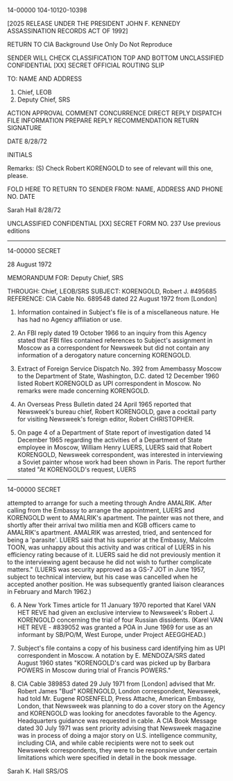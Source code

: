 14-00000
104-10120-10398

[2025 RELEASE UNDER THE PRESIDENT JOHN F. KENNEDY ASSASSINATION RECORDS ACT OF 1992]

RETURN TO CIA
Background Use Only
Do Not Reproduce

SENDER WILL CHECK CLASSIFICATION TOP AND BOTTOM
UNCLASSIFIED
CONFIDENTIAL [XX] SECRET
OFFICIAL ROUTING SLIP

TO:
NAME AND ADDRESS

1. Chief, LEOB
2. Deputy Chief, SRS

ACTION
APPROVAL
COMMENT
CONCURRENCE
DIRECT REPLY
DISPATCH
FILE
INFORMATION
PREPARE REPLY
RECOMMENDATION
RETURN
SIGNATURE

DATE
8/28/72

INITIALS

Remarks:
(S) Check Robert KORENGOLD to see of relevant will this one, please.

FOLD HERE TO RETURN TO SENDER
FROM: NAME, ADDRESS AND PHONE NO.
DATE

Sarah Hall
8/28/72

UNCLASSIFIED CONFIDENTIAL [XX] SECRET
FORM NO. 237 Use previous editions

---

14-00000
SECRET

28 August 1972

MEMORANDUM FOR: Deputy Chief, SRS

THROUGH: Chief, LEOB/SRS
SUBJECT: KORENGOLD, Robert J. #495685
REFERENCE: CIA Cable No. 689548 dated
22 August 1972 from [London]

1. Information contained in Subject's file is of a miscellaneous
nature. He has had no Agency affiliation or use.

2. An FBI reply dated 19 October 1966 to an inquiry from this
Agency stated that FBI files contained references to Subject's
assignment in Moscow as a correspondent for Newsweek but did
not contain any information of a derogatory nature concerning
KORENGOLD.

3. Extract of Foreign Service Dispatch No. 392 from Amembassy
Moscow to the Department of State, Washington, D.C. dated 12 December
1960 listed Robert KORENGOLD as UPI correspondent in Moscow. No
remarks were made concerning KORENGOLD.

4. An Overseas Press Bulletin dated 24 April 1965 reported
that Newsweek's bureau chief, Robert KORENGOLD, gave a cocktail
party for visiting Newsweek's foreign editor, Robert CHRISTOPHER.

5. On page 4 of a Department of State report of investigation
dated 14 December 1965 regarding the activities of a Department of
State employee in Moscow, William Henry LUERS, LUERS said that
Robert KORENGOLD, Newsweek correspondent, was interested in
interviewing a Soviet painter whose work had been shown in Paris.
The report further stated "At KORENGOLD's request, LUERS

---

14-00000
SECRET

attempted to arrange for such a meeting through Andre AMALRIK.
After calling from the Embassy to arrange the appointment, LUERS
and KORENGOLD went to AMALRIK's apartment. The painter was
not there, and shortly after their arrival two militia men and KGB
officers came to AMALRIK's apartment. AMALRIK was arrested,
tried, and sentenced for being a 'parasite'. LUERS said that his
superior at the Embassy, Malcolm TOON, was unhappy about this
activity and was critical of LUERS in his efficiency rating because
of it. LUERS said he did not previously mention it to the interviewing
agent because he did not wish to further complicate matters."
(LUERS was security approved as a GS-7 JOT in June 1957, subject
to technical interview, but his case was cancelled when he accepted
another position. He was subsequently granted liaison clearances in
February and March 1962.)

6. A New York Times article for 11 January 1970 reported that
Karel VAN HET REVE had given an exclusive interview to Newsweek's
Robert J. KORENGOLD concerning the trial of four Russian dissidents.
(Karel VAN HET REVE - #839052 was granted a POA in June 1969
for use as an informant by SB/PO/M, West Europe, under Project
AEEGGHEAD.)

7. Subject's file contains a copy of his business card identifying
him as UPI correspondent in Moscow. A notation by E. MENDOZA/SRS
dated August 1960 states "KORENGOLD's card was picked up by
Barbara POWERS in Moscow during trial of Francis POWERS."

8. CIA Cable 389853 dated 29 July 1971 from [London] advised that
Mr. Robert James "Bud" KORENGOLD, London correspondent,
Newsweek, had told Mr. Eugene ROSENFELD, Press Attache, American
Embassy, London, that Newsweek was planning to do a cover story
on the Agency and KORENGOLD was looking for anecdotes favorable to
the Agency. Headquarters guidance was requested in cable. A CIA
Book Message dated 30 July 1971 was sent priority advising that
Newsweek magazine was in process of doing a major story on U.S.
intelligence community, including CIA, and while cable recipients
were not to seek out Newsweek correspondents, they were to be
responsive under certain limitations which were specified in detail
in the book message.

Sarah K. Hall
SRS/OS
